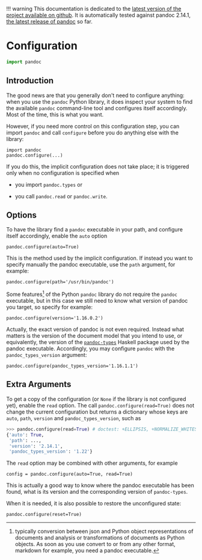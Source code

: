 !!! warning
    This documentation is dedicated to the [latest version of the project
    available on github](https://github.com/boisgera/pandoc). 
    It is automatically tested against pandoc 2.14.1,
    [the latest release of pandoc](https://pandoc.org/releases.html) so far.


Configuration
================================================================================

```python
import pandoc
```

Introduction
--------------------------------------------------------------------------------

The good news are that you generally don't need to configure anything:
when you use the `pandoc` Python library,
it does inspect your system to find the available `pandoc` 
command-line tool and configures itself accordingly. 
Most of the time, this is what you want.

However, if you need more control on this configuration step,
you can import `pandoc` and call `configure`
before you do anything else with the library:

    import pandoc
    pandoc.configure(...)
    
If you do this, the implicit configuration does not take place;
it is triggered only when no configuration is specified when 

  - you import `pandoc.types` or

  - you call `pandoc.read` or `pandoc.write`. 



Options
--------------------------------------------------------------------------------

To have the library find a `pandoc` executable in your path, 
and configure itself accordingly, enable the `auto` option

    pandoc.configure(auto=True)

This is the method used by the implicit configuration.
If instead you want to specify manually the pandoc executable,
use the `path` argument, for example:

    pandoc.configure(path='/usr/bin/pandoc')

Some features[^features] of the Python `pandoc` library 
do not require the `pandoc` executable, but in this case 
we still need to know what version of pandoc you target,
so specify for example:

    pandoc.configure(version='1.16.0.2')

[^features]: typically conversion between json and Python object representations 
of documents and analysis or transformations of documents as Python objects.
As soon as you use convert to or from any other format, markdown for example,
you need a pandoc executable. 

Actually, the exact version of pandoc is not even required. 
Instead what matters is the version of the document model 
that you intend to use, or equivalently, the version of the
[`pandoc-types`][pt] Haskell package used by the pandoc executable.
Accordingly, you may configure `pandoc` with the 
`pandoc_types_version` argument:

    pandoc.configure(pandoc_types_version='1.16.1.1')

[pt]: https://hackage.haskell.org/package/pandoc-types


Extra Arguments
--------------------------------------------------------------------------------

To get a copy of the configuration
(or `None` if the library is not configured yet),
enable the `read` option. The call `pandoc.configure(read=True)`
does not change the current configuration 
but returns a dictionary whose keys are `auto`, `path`, 
`version` and `pandoc_types_version`, such as

```python
>>> pandoc.configure(read=True) # doctest: +ELLIPSIS, +NORMALIZE_WHITESPACE
{'auto': True, 
 'path': ..., 
 'version': '2.14.1', 
 'pandoc_types_version': '1.22'}
```

The `read` option may be combined with other arguments, for example

    config = pandoc.configure(auto=True, read=True)

This is actually a good way to know where the pandoc executable has been
found, what is its version and the corresponding version of `pandoc-types`.

When it is needed, it is also possible to restore the unconfigured state:

    pandoc.configure(reset=True)
